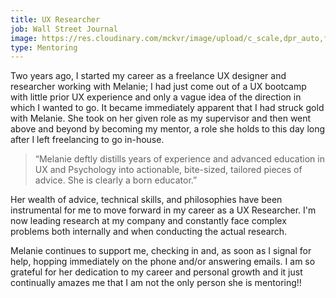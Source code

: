 ```yaml
---
title: UX Researcher
job: Wall Street Journal
image: https://res.cloudinary.com/mckvr/image/upload/c_scale,dpr_auto,f_auto,h_600,q_auto,w_480/v1591540683/uncovering-truffles_2x_on12ou.jpg
type: Mentoring
---
```

Two years ago, I started my career as a freelance UX designer and researcher working with Melanie; I had just come out of a UX bootcamp with little prior UX experience and only a vague idea of the direction in which I wanted to go. It became immediately apparent that I had struck gold with Melanie. She took on her given role as my supervisor and then went above and beyond by becoming my mentor, a role she holds to this day long after I left freelancing to go in-house.

> “Melanie deftly distills years of experience and advanced education in UX and Psychology into actionable, bite-sized, tailored pieces of advice. She is clearly a born educator.”

Her wealth of advice, technical skills, and philosophies have been instrumental for me to move forward in my career as a UX Researcher. I'm now leading research at my company and constantly face complex problems both internally and when conducting the actual research.

Melanie continues to support me, checking in and, as soon as I signal for help, hopping immediately on the phone and/or answering emails. I am so grateful for her dedication to my career and personal growth and it just continually amazes me that I am not the only person she is mentoring!!